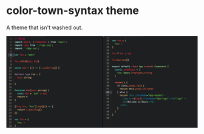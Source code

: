 # color-town-syntax theme

A theme that isn't washed out.

![A screenshot of color town syntax theme](/color-town-example.png)
